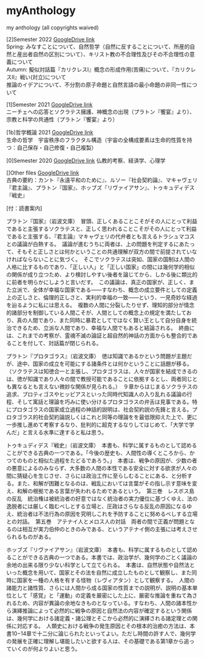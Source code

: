 # myAnthology
my anthology (all copyrights waived)

[2]Semester 2022 [GoogleDrive link](https://drive.google.com/drive/folders/1ZvyiF_7Gll1c3CSuQ6uMcXgDyJmQMMBp?usp=share_link)  
Spring: みなすことについて、自然哲学（自然に反することについて、所産的自然と産出者自然の区別について）、キリスト教の不合理性及びその不合理性の意義について  
Autumn: 擬似対話篇『カリクレスI』概念の形成作用(苦痛)について、『カリクレスII』戦い(対立)について  
推論のイデアについて、不分割の原子命題と自然言語の最小命題の非同一性について

[1]Semester 2021 [GoogleDrive link](https://drive.google.com/drive/folders/1RFZcv_4VAP9MZrK46dwIIny_EL8IzT_d?usp=share_link)  
ニーチェへの応答とソクラテス擁護、神概念の出現（プラトン『饗宴』より）、宗教と科学の共通性（プラトン『饗宴』より）

[1b]哲学概論 2021 [GoogleDrive link](https://drive.google.com/drive/folders/1vluC78xVxFMIi61Npi_BwiH3rbo_MaEQ?usp=sharing)  
生命の哲学　宇宙秩序のフラクタル構造（宇宙の全構成要素は生命的性質を持つ：自己保存・自己修復・自己複製）

[0]Semester 2020 [GoogleDrive link](https://drive.google.com/drive/folders/1PpVyDwtWICoY1yIWs67ALgaFBQG-2TNN?usp=sharing)
仏教的考察、経済学、心理学  

[]Other files [GoogleDrive link](https://drive.google.com/drive/folders/1zIUYqqEbTcTLnMwDrM2SxkLL84-QJ4Ii?usp=share_link)  
古典の要約：カント『永遠平和のために』、ルソー『社会契約論』、マキャヴェリ『君主論』、プラトン『国家』、ホッブズ『リヴァイアサン』、トゥキュディデス『戦史』



[付：読書案内]

プラトン『国家』（岩波文庫）　冒頭、正しくあることこそがその人にとって利益であると主張するソクラテスと、正しく思われることこそがその人にとって利益であると主張する、『君主論』マキャヴェリの代弁者とも言えるトラシュマコスとの議論が白熱する。　議論が進むうちに両者は、上の問題を判定するにあたって、そもそと正しさとは何かということの共通理解が双方の間で前提されていなければならないことに気づく。　そこでソクラテスは突如、国家の国制は人間の人格に比するものであり、「正しい人」と「正しい国家」の間には幾何学的相似の関係が成り立つため、より検討しやすい後者を論じてから、しかる後に類比的に前者を明らかにしようと言いだす。　この議論は、真正の国家が、正しく、また立派で、全体が幸福な国家である―—すなわち、概念の成立要件としての定義上の正しさと、倫理的正しさと、実利的幸福の一致—―という、一見奇妙な経過を辿るように私には思える。　複数の人間に分裂したりせず、理知的部分が情念的諸部分を制御している人間こそが、人間としての概念上の規定を満たしており、真の人間であり、また同時に暴君としてではなく賢い王として自分自身を統治できるため、立派な人間であり、幸福な人間でもあると結論される。　終曲には、これまでの考察が、霊魂不滅の論証と超自然的神話の方面からも整合的であることを付して、対話篇が閉じられる。

プラトン『プロタゴラス』（岩波文庫）　徳は知識であるかという問題が主題だが、途中、国家の成立を可能にする諸条件とは何かということに話題が移る。（ソクラテスは知徳合一と主張し、プロタゴラスは、人々が国家を結成できるのは、徳が知識であり人々の間で教授可能であることに依拠するとし、両者同じとも異なるとも言えない微妙な関係が見られる。）　９章からはじまるソクラテスの追求、プロティゴスやヒッピアスといった同時代知識人の入り乱れる議論の行程、そして寓話と理論を巧みに使い分けるプロタゴラスの弁舌は見事である。特にプロタゴラスの国家成立過程の神話的説明は、社会契約説の先鋒と言える。プロタゴラス的社会契約論説しくはこれと同等の理論をを最低限抑えた上で、更に一歩推し進めて考察するなり、批判的に超克するなりしてはじめて、「大学で学んだ」と言える水準に達すると私は思う。

トゥキュディデス『戦史』（岩波文庫）　本書も、科学に属するものとして認めることができる古典の一つである。「今後の歴史も、人間性の導くところから、かつてのものと相似た過程をたどるであろう。」　本書は、戦争の原因が、少数の者の悪意によるのみならず、大多数の人間の本性である安全に対する欲求が人々の間に猜疑心を生じさせ、さらには政治工作に至らしむることにある、と分析する。また、和解が困難となるのは、戦乱においては言葉がその指し示す意味を変え、和解の根拠である言葉が失われるためであるという。　第三巻　レスボス島の反乱　統治権は被統治者の好意ではなく統治者の実力優位に基づくゆえ、法の逸脱者には厳しく臨むべしとする立場と、圧政はさらなる反乱の原因になるゆえ、統治者は不法行為の原因を究明しこれを予防することに努めるべしする立場との対話。　第五巻　アテナイ人とメロス人の対話　両者の間で正義が問題となるのは相互が実力伯仲のときのみである、というアテナイ側の主張には考えさせられるものがある。

ホッブズ『リヴァイアサン』（岩波文庫）　本書も、科学に属するものとして認めることができる古典の一つである。本書では、政治学が、幾何学のごとく議論の余地の出来る限り少ない科学として立てられる。　本書は、自然状態や自然法といった概念を用いて、国家とその法を自然に成立したものとして観察し、また同時に国家を一種の人格を有する怪物（レヴィアタン）として観察する。　人間の諸能力と諸性質、さらには人間から成る国家の性質までの説明が、説明の基本単位として「感覚」と「運動」の定義を厳密にした上に、厳密な推論を重ねて為されるため、内容が異論の余地なきものとなっている。すなわち、人間の諸本性から演繹推論によって必然的に戦争の原因と自然法の内容が確定するという関係は、幾何学における諸定義・諸公理とそこから必然的に演繹される諸定理との関係に対応する。　人類史における戦争の発生原因とその根本的治癒の方法は、本書10−14章で十二分に論じられたといってよい。ただし時間の許す人で、幾何学の発展を正確に理解し堪能したいと欲する人は、その基礎である第1章から追っていくのが何よりよいと思う。

